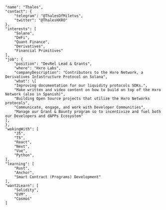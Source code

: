 
    "name": "Thales",
    "contact": {
        "telegram": "@ThalesOfMiletus",
        "twitter": "@ThalesHXRO"
    },
    "interests": [
        "Solana",
        "DeFi",
        "Quant Finance",
        "Derivatives",
        "Financial Primitives"
    ],
    "job": {
        "position": "DevRel Lead & Grants",
        "where": "Hxro Labs",
        "companyDescription": "Contributors to the Hxro Network, a Derivatives Infastructure Protocol on Solana",
        "what": \[
        "Improving documentation for our liquidity protocols SDKs.",
        "Make written and video content on how to build on top of the Hxro Network (also in Spanish)",
        "Building Open Source projects that utilize the Hxro Networks protocols",
        "Communicate, engage, and work with Developer Communities",
        "Manage our Grant & Bounty program so to incentivize and fuel both our Developers and dAPPs Ecosystem"
    ],
    },
    "wokingWith": [
        "JS",
        "TS",
        "React",
        "Next",
        "Vue",
        "Python",
    ],
    "learning": [
        "Rust",
        "Anchor",
        "Smart Contract (Programs) Development"
    ],
    "want2Learn": [
        "Solidity",
        "EVM",
        "Cosmos"
    ]

